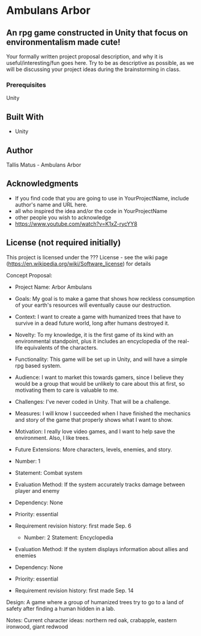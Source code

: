 # Ambulans Arbor
## An rpg game constructed in Unity that focus on environmentalism made cute!

Your formally written project proposal description, and why it is useful/interesting/fun goes here. Try to be as descriptive as possible, as we will be discussing your project ideas during the brainstorming in class.

### Prerequisites

Unity

## Built With

- Unity

## Author

Tallis Matus - Ambulans Arbor

## Acknowledgments

- If you find code that you are going to use in YourProjectName, include author's name and URL here.
- all who inspired the idea and/or the code in YourProjectName
- other people you wish to acknowledge
- https://www.youtube.com/watch?v=K1xZ-rycYY8 

## License (not required initially)

This project is licensed under the ??? License - see the wiki page (https://en.wikipedia.org/wiki/Software_license) for details


Concept Proposal:
  - Project Name: Arbor Ambulans
  - Goals: My goal is to make a game that shows how reckless consumption of your earth's resources will eventually
  cause our destruction.
  - Context: I want to create a game with humanized trees that have to survive in a dead future world, long after humans
  destroyed it.
  - Novelty: To my knowledge, it is the first game of its kind with an environmental standpoint, plus it includes
  an encyclopedia of the real-life equivalents of the characters.
  - Functionality: This game will be set up in Unity, and will have a simple rpg based system.
  - Audience: I want to market this towards gamers, since I believe they would be a group that would be unlikely
  to care about this at first, so motivating them to care is valuable to me.
  - Challenges: I've never coded in Unity. That will be a challenge.
  - Measures: I will know I succeeded when I have finished the mechanics and story of the game that properly shows
  what I want to show.
  - Motivation: I really love video games, and I want to help save the environment. Also, I like trees.
  - Future Extensions: More characters, levels, enemies, and story.

  - Number: 1
- Statement: Combat system
- Evaluation Method: If the system accurately tracks damage between player and enemy
- Dependency: None
- Priority: essential
- Requirement revision history: first made Sep. 6
  - Number: 2
  Statement: Encyclopedia
- Evaluation Method: If the system displays information about allies and enemies
- Dependency: None
- Priority: essential
- Requirement revision history: first made Sep. 14

Design:
A game where a group of humanized trees try to go to a land of safety after finding a human hidden in a lab.



Notes:
Current character ideas: northern red oak, crabapple, eastern ironwood, giant redwood